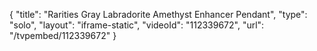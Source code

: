 {
    "title": "Rarities Gray Labradorite   Amethyst Enhancer Pendant",
    "type": "solo",
    "layout": "iframe-static",
    "videoId": "112339672",
    "url": "\/tvpembed\/112339672"
}